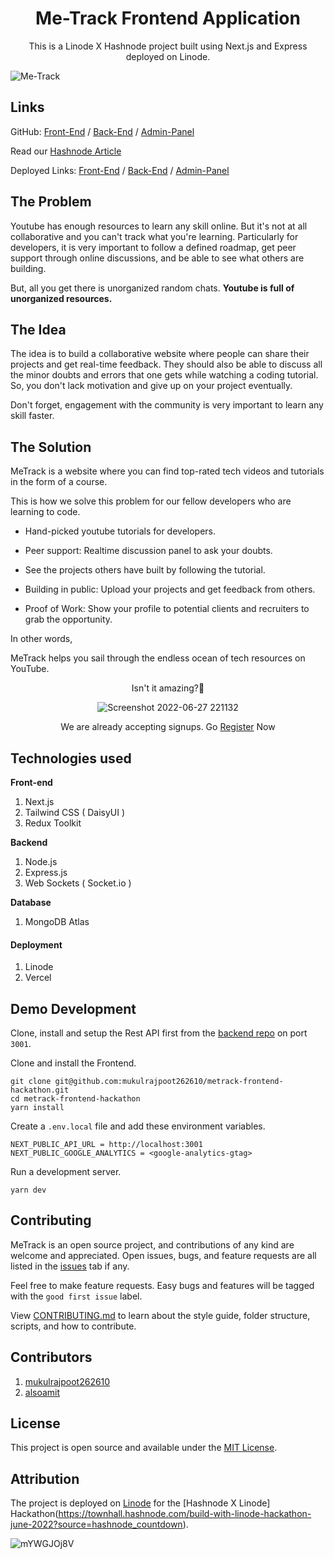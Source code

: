 <h1 align="center">Me-Track Frontend Application</h1>
<p align="center"> This is a Linode X Hashnode project built using Next.js and Express deployed on Linode. </p>

![Me-Track](https://user-images.githubusercontent.com/73209159/176242823-405d5f2f-ba4b-45ee-b898-b3ab110fd075.png)

## Links

GitHub: [Front-End](https://github.com/mukulrajpoot262610/metrack-frontend-hackathon) / [Back-End](https://github.com/alsoamit/metrack-api) / [Admin-Panel](https://github.com/mukulrajpoot262610/metrack-admin)

Read our [Hashnode Article](https://blogs.mukulrajpoot.com/metrack-collaborative-youtube-learning#comments-list)

Deployed Links: [Front-End](https://metrack.tech) / [Back-End](https://api.metrack.tech) / [Admin-Panel](https://admin.metrack.tech)

## The Problem

Youtube has enough resources to learn any skill online. But it's not at all collaborative and you can't track what you're learning. Particularly for developers, it is very important to follow a defined roadmap, get peer support through online discussions, and be able to see what others are building.

But, all you get there is unorganized random chats. **Youtube is full of unorganized resources.**

## The Idea
The idea is to build a collaborative website where people can share their projects and get real-time feedback. They should also be able to discuss all the minor doubts and errors that one gets while watching a coding tutorial. So, you don't lack motivation and give up on your project eventually.

Don't forget, engagement with the community is very important to learn any skill faster.

## The Solution
MeTrack is a website where you can find top-rated tech videos and tutorials in the form of a course.

This is how we solve this problem for our fellow developers who are learning to code.

* Hand-picked youtube tutorials for developers.

* Peer support: Realtime discussion panel to ask your doubts.

* See the projects others have built by following the tutorial.

* Building in public: Upload your projects and get feedback from others.

* Proof of Work: Show your profile to potential clients and recruiters to grab the opportunity.

In other words,

MeTrack helps you sail through the endless ocean of tech resources on YouTube.
<div align="center">
  
Isn't it amazing?🤩
  
![Screenshot 2022-06-27 221132](https://media.giphy.com/media/PNuPpI1yRcdDjvpSEs/giphy.gif)

We are already accepting signups. Go [Register](https://metrack.tech) Now

</div>

## Technologies used

**Front-end**
1. Next.js
2. Tailwind CSS ( DaisyUI )
3. Redux Toolkit

**Backend**
1. Node.js
2. Express.js
3. Web Sockets ( Socket.io )

**Database**
1. MongoDB Atlas

#### Deployment
1. Linode
2. Vercel

## Demo Development

Clone, install and setup the Rest API first from the [backend repo](https://github.com/alsoamit/metrack-api-hackathon) on port `3001`. 

Clone and install the Frontend. 

```
git clone git@github.com:mukulrajpoot262610/metrack-frontend-hackathon.git
cd metrack-frontend-hackathon
yarn install
```

Create a `.env.local` file and add these environment variables. 

```
NEXT_PUBLIC_API_URL = http://localhost:3001
NEXT_PUBLIC_GOOGLE_ANALYTICS = <google-analytics-gtag>
```

Run a development server.

```
yarn dev
```

## Contributing

MeTrack is an open source project, and contributions of any kind are welcome and appreciated. Open issues, bugs, and feature requests are all listed in the [issues](https://github.com/mukulrajpoot262610/metrack-frontend-hackathon/issues) tab if any. 

Feel free to make feature requests. Easy bugs and features will be tagged with the `good first issue` label. 

View [CONTRIBUTING.md](https://github.com/mukulrajpoot262610/metrack-frontend-hackathon/blob/main/CONTRIBUTING.md) to learn about the style guide, folder structure, scripts, and how to contribute. 

## Contributors

1. [mukulrajpoot262610](https://github.com/mukulrajpoot262610)
2. [alsoamit](https://github.com/alsoamit)

## License 

This project is open source and available under the [MIT License](https://github.com/mukulrajpoot262610/metrack-frontend-hackathon/blob/main/LICENSE). 

## Attribution

The project is deployed on [Linode](linode.com) for the [Hashnode X Linode] Hackathon(https://townhall.hashnode.com/build-with-linode-hackathon-june-2022?source=hashnode_countdown).

![mYWGJOj8V](https://user-images.githubusercontent.com/73209159/176347320-11f68c2d-d169-4191-82e4-56c305b7d3dd.png)
